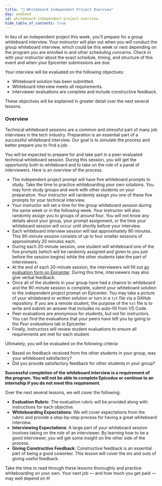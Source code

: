 ```yaml
---
title: "📓 Whiteboard Independent Project Overview"
day: weekend
id: whiteboard-independent-project-overview
hide_table_of_contents: true
---
```


In lieu of an independent project this week, you'll prepare for a group whiteboard interview. Your instructor will plan out when you will conduct the group whiteboard interview, which could be this week or next depending on the program you are enrolled in and other scheduling concerns. Check in with your instructor about the exact schedule, timing, and structure of this event and when your Epicenter submissions are due.

Your interview will be evaluated on the following objectives:

* Whiteboard solution has been submitted.
* Whiteboard interview meets all requirements.
* Interviewer evaluations are complete and include constructive feedback.

These objectives will be explained in greater detail over the next several lessons.

### Overview

Technical whiteboard sessions are a common and stressful part of many job interviews in the tech industry. Preparation is an essential part of a successful whiteboard interview. Our goal is to simulate the process and better prepare you to find a job.

You will be expected to prepare for and take part in a peer-evaluated technical whiteboard session. During this session, you will get the opportunity both to whiteboard and to take on the role of a panel of interviewers. Here is an overview of the process.

* The independent project prompt will have five whiteboard prompts to study. Take the time to practice whiteboarding your own solutions. You may form study groups and work with other students on your preparation. Your instructor will randomly assign you one of these five prompts for your technical interview.
* Your instructor will set a time for the group whiteboard session during the same week or in the following week. Your instructor will also randomly assign you to groups of around four. You will not know any details about your group, your prompt assignment, or the time your whiteboard session will occur until shortly before your interview.
* Each whiteboard interview session will last approximately 90 minutes. This 90-minute session consists of up to four smaller sessions of approximately 20 minutes each.
* During each 20-minute session, one student will whiteboard one of the five prompts (which will be randomly assigned and given to you just before the session begins) while the other students take the part of interviewers.
* At the end of each 20-minute session, the interviewers will fill out [an evaluation form on Epicenter](https://epicenter.epicodus.com/peer_evaluations/new). During this time, interviewers may also give verbal feedback.
* Once all of the students in your group have had a chance to whiteboard and the 90-minute session is complete, submit your whiteboard solution to the independent project prompt on Epicenter. You may take a picture of your whiteboard or written solution or turn in a `txt` file via a GitHub repository. If you are a remote student, the purpose of the `txt` file is to write and submit an answer that includes no auto-fill from VS Code.
* Peer evaluations are anonymous for students, but not for instructors. You can find the evaluations that your peers have left you by going to the _Peer evaluations_ tab in Epicenter.
* Finally, instructors will review student evaluations to ensure all requirements are met for each student.

Ultimately, you will be evaluated on the following criteria:

* Based on feedback received from the other students in your group, was your whiteboard satisfactory?
* Did you provide satisfactory feedback for other students in your group?

**Successful completion of the whiteboard interview is a requirement of the program. You will not be able to complete Epicodus or continue to an internship if you do not meet this requirement.**

Over the next several lessons, we will cover the following:

* **Evaluation Rubric**: The evaluation rubric will be provided along with instructions for each objective.
* **Whiteboarding Expectations**: We will cover expectations from the rubric and provide a step-by-step process for having a great whiteboard interview.
* **Interviewing Expectations**: A large part of your whiteboard session involves taking on the role of an interviewer. By learning how to be a good interviewer, you will get some insight on the other side of the process.
* **Giving Constructive Feedback**: Constructive feedback is an essential part of being a good coworker. This lesson will cover the ins and outs of giving useful feedback.

Take the time to read through these lessons thoroughly and practice whiteboarding on your own. Your next job — and how much you get paid — may well depend on it!
